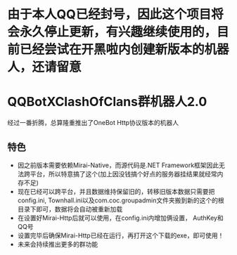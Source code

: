 # 由于本人QQ已经封号，因此这个项目将会永久停止更新，有兴趣继续使用的，目前已经尝试在开黑啦内创建新版本的机器人，还请留意
# QQBotXClashOfClans群机器人2.0
经过一番折腾，总算隆重推出了OneBot Http协议版本的机器人
## 特色
* 因之前版本需要依赖Mirai-Native，而源代码是.NET Framework框架因此无法跨平台，所以特意搞了这个(加上因没钱搞个好点的服务器挂结果就经常内存不足)
* 现在已经可以跨平台，并且数据维持保留旧的，转移旧版本数据只需要把config.ini, Townhall.ini以及com.coc.groupadmin文件夹搬到新的这个的根目录下即可，数据将会自动被重新加载
* 在设置好Mirai-Http后就可以使用，在config.ini内增加俩设置， AuthKey和QQ号
* 设置完毕后确保Mirai-Http已经在运行，再打开这个下载的exe，即可使用！
* 未来会持续推出更多的群功能
